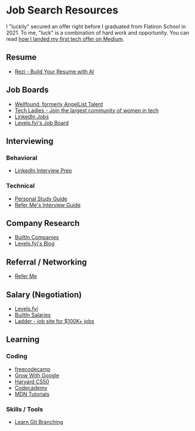 # Job Search Resources
I "luckily" secured an offer right before I graduated from Flatiron School in 2021. To me, "luck" is a combination of hard work and opportunity. You can read [how I landed my first tech offer on Medium](https://medium.datadriveninvestor.com/how-i-landed-my-offer-tips-for-bootcamp-students-675a6d8096e9).

## Resume
- [Rezi - Build Your Resume with AI](https://www.rezi.ai/)
  
## Job Boards
- [Wellfound, formerly AngelList Talent](https://wellfound.com/)
- [Tech Ladies - Join the largest community of women in tech](https://www.hiretechladies.com/join)
- [LinkedIn Jobs](https://www.linkedin.com/jobs/)
- [Levels.fyi's Job Board](https://www.levels.fyi/jobs)

## Interviewing

### Behavioral
- [LinkedIn Interview Prep](https://www.linkedin.com/interview-prep/assessments/urn:li:fsd_assessment:(1,a)/question/urn:li:fsd_assessmentQuestion:(10011,aq11)/)

### Technical
- [Personal Study Guide](https://github.com/yizheng1709/InterviewPrep)
- [Refer Me's Interview Guide](https://resources.refer.me/)

## Company Research
- [BuiltIn Companies](https://builtin.com/companies)
- [Levels.fyi's Blog](https://www.levels.fyi/blog/)

## Referral / Networking
- [Refer Me](https://www.refer.me/)

## Salary (Negotiation)
- [Levels.fyi](https://www.levels.fyi)
- [BuiltIn Salaries](https://builtin.com/salaries)
- [Ladder - job site for $100K+ jobs](https://www.theladders.com/)

## Learning

### Coding
- [freecodecamp](https://www.freecodecamp.org/)
- [Grow With Google](https://grow.google/certificates/#?modal_active=none)
- [Harvard CS50](https://cs50.harvard.edu/x/2023/)
- [Codecademy](https://www.codecademy.com)
- [MDN Tutorials](https://developer.mozilla.org/en-US/docs/Web/Tutorials)
  
### Skills / Tools
- [Learn Git Branching](https://learngitbranching.js.org/?locale=en_US)
